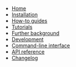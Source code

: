 <!---
Navigation specification

See https://oprypin.github.io/mkdocs-literate-nav/
-->
- [Home](index.md)
- [Installation](installation.md)
- [How-to guides](how-to-guides/index.md)
- [Tutorials](tutorials/index.md)
- [Further background](further-background/index.md)
- [Development](development.md)
- [Command-line interface](cli/index.md)
- [API reference](api/openscm_zenodo/)
- [Changelog](changelog.md)
